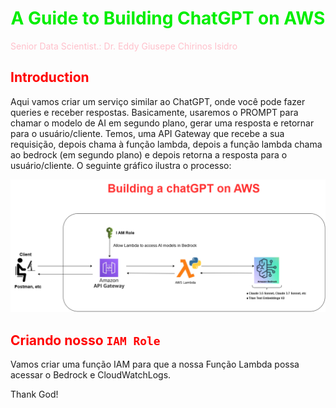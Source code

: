 # <h1 align="center"><font color="gree">A Guide to Building ChatGPT on AWS</font></h1>

<font color="pink">Senior Data Scientist.: Dr. Eddy Giusepe Chirinos Isidro</font>


## <font color="red">Introduction</font>
Aqui vamos criar um serviço similar ao ChatGPT, onde você pode fazer queries e receber respostas.
Basicamente, usaremos o PROMPT para chamar o modelo de AI em segundo plano, gerar uma resposta e retornar para o usuário/cliente.
Temos, uma API Gateway que recebe a sua requisição, depois chama à função lambda, depois a função lambda chama ao bedrock (em segundo plano) e depois retorna a resposta para o usuário/cliente. O seguinte gráfico ilustra o processo:


![](./Building_a_chatGPT_on_AWS.drawio.png)


## <font color="red">Criando nosso ``IAM Role``</font>

Vamos criar uma função IAM para que a nossa Função Lambda possa acessar o Bedrock e CloudWatchLogs.



























Thank God!